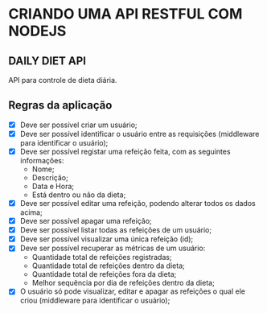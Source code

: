 # CRIANDO UMA API RESTFUL COM NODEJS

## DAILY DIET API
API para controle de dieta diária.


## Regras da aplicação
- [x] Deve ser possível criar um usuário;
- [x] Deve ser possível identificar o usuário entre as requisições (middleware para identificar o usuário);
- [x] Deve ser possível registar uma refeição feita, com as seguintes informações:
  - Nome;
  - Descrição;
  - Data e Hora;
  - Está dentro ou não da dieta;
- [x] Deve ser possível editar uma refeição, podendo alterar todos os dados acima;
- [x] Deve ser possível apagar uma refeição;
- [x] Deve ser possível listar todas as refeições de um usuário;
- [x] Deve ser possível visualizar uma única refeição (id);
- [x] Deve ser possível recuperar as métricas de um usuário:
  - Quantidade total de refeições registradas;
  - Quantidade total de refeições dentro da dieta;
  - Quantidade total de refeições fora da dieta;
  - Melhor sequência por dia de refeições dentro da dieta;
- [x] O usuário só pode visualizar, editar e apagar as refeições o qual ele criou (middleware para identificar o usuário);